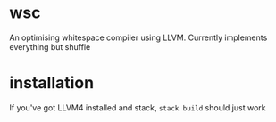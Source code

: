 # wsc
An optimising whitespace compiler using LLVM.
Currently implements everything but shuffle
# installation
If you've got LLVM4 installed and stack,
`stack build` should just work
